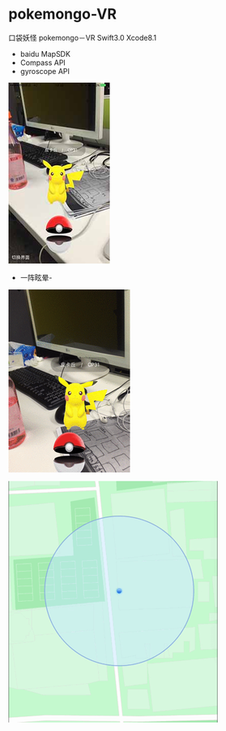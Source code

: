 # pokemongo-VR
口袋妖怪 pokemongo－VR Swift3.0  Xcode8.1

- baidu MapSDK
- Compass API
- gyroscope API


![2.gif](68747470733a2f2f646e2d646c6a656e656a752e71626f782e6d652f63363464353537346338633431653738373266622e6a7067.jpeg)


- 一阵眩晕-

![2.gif](68747470733a2f2f646e2d646c6a656e656a752e71626f782e6d652f33323362633763646539343532303964313637372e676966.gif)

![1.gif](68747470733a2f2f646e2d646c6a656e656a752e71626f782e6d652f31643364383366306263353234353364623137392e676966.gif) 





